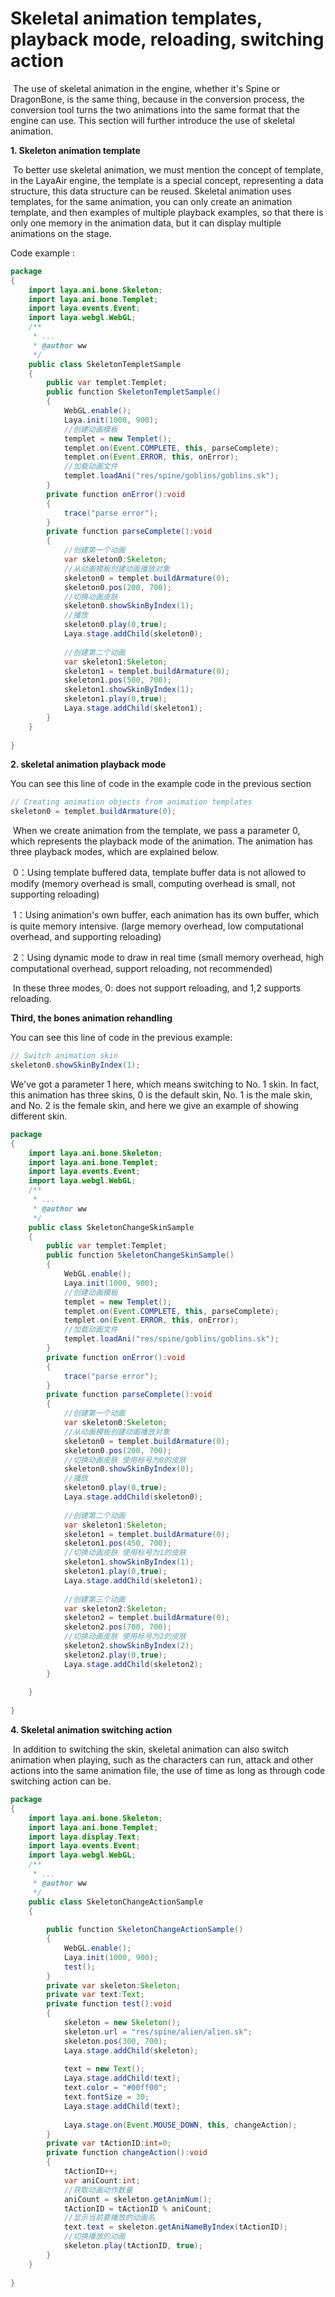 # Skeletal animation templates, playback mode, reloading, switching action

​        The use of skeletal animation in the engine, whether it's Spine or DragonBone, is the same thing, because in the conversion process, the conversion tool turns the two animations into the same format that the engine can use. This section will further introduce the use of skeletal animation.

**1. Skeleton animation template**

​        To better use skeletal animation, we must mention the concept of template, in the LayaAir engine, the template is a special concept, representing a data structure, this data structure can be reused. Skeletal animation uses templates, for the same animation, you can only create an animation template, and then examples of multiple playback examples, so that there is only one memory in the animation data, but it can display multiple animations on the stage.

Code example :

```java
package  
{
    import laya.ani.bone.Skeleton;
    import laya.ani.bone.Templet;
    import laya.events.Event;
    import laya.webgl.WebGL;
    /**
     * ...
     * @author ww
     */
    public class SkeletonTempletSample 
    {
        public var templet:Templet;
        public function SkeletonTempletSample() 
        {
            WebGL.enable();
            Laya.init(1000, 900);
            //创建动画模板
            templet = new Templet();
            templet.on(Event.COMPLETE, this, parseComplete);
            templet.on(Event.ERROR, this, onError);
            //加载动画文件
            templet.loadAni("res/spine/goblins/goblins.sk");
        }
        private function onError():void
        {
            trace("parse error");
        }
        private function parseComplete():void
        {
            //创建第一个动画
            var skeleton0:Skeleton;
            //从动画模板创建动画播放对象
            skeleton0 = templet.buildArmature(0);
            skeleton0.pos(200, 700);
            //切换动画皮肤
            skeleton0.showSkinByIndex(1);
            //播放
            skeleton0.play(0,true);
            Laya.stage.addChild(skeleton0);
             
            //创建第二个动画
            var skeleton1:Skeleton;
            skeleton1 = templet.buildArmature(0);
            skeleton1.pos(500, 700);
            skeleton1.showSkinByIndex(1);
            skeleton1.play(0,true);
            Laya.stage.addChild(skeleton1);
        }
    }
 
}
```



**2. skeletal animation playback mode**

You can see this line of code in the example code in the previous section

```java
// Creating animation objects from animation templates
skeleton0 = templet.buildArmature(0);
```

​        When we create animation from the template, we pass a parameter 0, which represents the playback mode of the animation. The animation has three playback modes, which are explained below.

​    0：Using template buffered data, template buffer data is not allowed to modify (memory overhead is small, computing overhead is small, not supporting reloading)

​    1：Using animation's own buffer, each animation has its own buffer, which is quite memory intensive. (large memory overhead, low computational overhead, and supporting reloading)

​    2：Using dynamic mode to draw in real time (small memory overhead, high computational overhead, support reloading, not recommended)

​    In these three modes, 0: does not support reloading, and 1,2 supports reloading.



**Third, the bones animation rehandling**

You can see this line of code in the previous example:

```java
// Switch animation skin
skeleton0.showSkinByIndex(1);
```

We've got a parameter 1 here, which means switching to No. 1 skin. In fact, this animation has three skins, 0 is the default skin, No. 1 is the male skin, and No. 2 is the female skin, and here we give an example of showing different skin.

```java
package  
{
    import laya.ani.bone.Skeleton;
    import laya.ani.bone.Templet;
    import laya.events.Event;
    import laya.webgl.WebGL;
    /**
     * ...
     * @author ww
     */
    public class SkeletonChangeSkinSample 
    {
        public var templet:Templet;
        public function SkeletonChangeSkinSample() 
        {
            WebGL.enable();
            Laya.init(1000, 900);
            //创建动画模板
            templet = new Templet();
            templet.on(Event.COMPLETE, this, parseComplete);
            templet.on(Event.ERROR, this, onError);
            //加载动画文件
            templet.loadAni("res/spine/goblins/goblins.sk");
        }
        private function onError():void
        {
            trace("parse error");
        }
        private function parseComplete():void
        {
            //创建第一个动画
            var skeleton0:Skeleton;
            //从动画模板创建动画播放对象
            skeleton0 = templet.buildArmature(0);
            skeleton0.pos(200, 700);
            //切换动画皮肤 使用标号为0的皮肤
            skeleton0.showSkinByIndex(0);
            //播放
            skeleton0.play(0,true);
            Laya.stage.addChild(skeleton0);
             
            //创建第二个动画
            var skeleton1:Skeleton;
            skeleton1 = templet.buildArmature(0);
            skeleton1.pos(450, 700);
            //切换动画皮肤 使用标号为1的皮肤
            skeleton1.showSkinByIndex(1);
            skeleton1.play(0,true);
            Laya.stage.addChild(skeleton1);
             
            //创建第三个动画
            var skeleton2:Skeleton;
            skeleton2 = templet.buildArmature(0);
            skeleton2.pos(700, 700);
            //切换动画皮肤 使用标号为2的皮肤
            skeleton2.showSkinByIndex(2);
            skeleton2.play(0,true);
            Laya.stage.addChild(skeleton2);
        }
         
    }
 
}
```



**4. Skeletal animation switching action**

​        In addition to switching the skin, skeletal animation can also switch animation when playing, such as the characters can run, attack and other actions into the same animation file, the use of time as long as through code switching action can be.

```java
package  
{
    import laya.ani.bone.Skeleton;
    import laya.ani.bone.Templet;
    import laya.display.Text;
    import laya.events.Event;
    import laya.webgl.WebGL;
    /**
     * ...
     * @author ww
     */
    public class SkeletonChangeActionSample 
    {
         
        public function SkeletonChangeActionSample() 
        {
            WebGL.enable();
            Laya.init(1000, 900);
            test();
        }
        private var skeleton:Skeleton;
        private var text:Text;
        private function test():void
        {  
            skeleton = new Skeleton();
            skeleton.url = "res/spine/alien/alien.sk";
            skeleton.pos(300, 700);
            Laya.stage.addChild(skeleton);
             
            text = new Text();
            Laya.stage.addChild(text);
            text.color = "#00ff00";
            text.fontSize = 30;
            Laya.stage.addChild(text);
             
            Laya.stage.on(Event.MOUSE_DOWN, this, changeAction);
        }
        private var tActionID:int=0;
        private function changeAction():void
        {
            tActionID++;
            var aniCount:int;
            //获取动画动作数量
            aniCount = skeleton.getAnimNum();
            tActionID = tActionID % aniCount;
            //显示当前要播放的动画名
            text.text = skeleton.getAniNameByIndex(tActionID);
            //切换播放的动画
            skeleton.play(tActionID, true);
        }
    }
 
}
```
